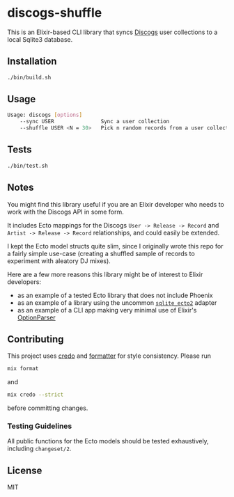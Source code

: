 # discogs-shuffle

This is an Elixir-based CLI library that syncs [Discogs](https://discogs.com)
user collections to a local Sqlite3 database.

## Installation

```sh
./bin/build.sh
```

## Usage

```sh
Usage: discogs [options]
    --sync USER               Sync a user collection
    --shuffle USER <N = 30>   Pick n random records from a user collection
```

## Tests

```sh
./bin/test.sh
```

## Notes

You might find this library useful if you are an Elixir developer who needs to
work with the Discogs API in some form.

It includes Ecto mappings for the Discogs `User -> Release -> Record` and
`Artist -> Release -> Record` relationships, and could easily be extended.

I kept the Ecto model structs quite slim, since I originally wrote this repo for
a fairly simple use-case (creating a shuffled sample of records to experiment
with aleatory DJ mixes).

Here are a few more reasons this library might be of interest to Elixir
developers:

- as an example of a tested Ecto library that does not include Phoenix
- as an example of a library using the uncommon
  [`sqlite_ecto2`](https://github.com/elixir-sqlite/sqlite_ecto2) adapter
- as an example of a CLI app making very minimal use of Elixir's
  [OptionParser](https://hexdocs.pm/elixir/OptionParser.html)

## Contributing

This project uses [credo](http://credo-ci.org/) and
[formatter](https://hexdocs.pm/mix/master/Mix.Tasks.Format.html) for style
consistency. Please run

```sh
mix format
```

and

```sh
mix credo --strict
```

before committing changes.

### Testing Guidelines

All public functions for the Ecto models should be tested exhaustively,
including `changeset/2`.

## License

MIT

